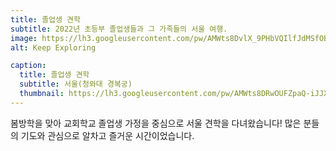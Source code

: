 ```yaml
---
title: 졸업생 견학
subtitle: 2022년 초등부 졸업생들과 그 가족들의 서울 여행.
image: https://lh3.googleusercontent.com/pw/AMWts8DvlX_9PHbVQIlfJdMSfOB9IS5ntb3ZrLdMYs2mGIXjSTSroKWK7oChiouVM2Ezs8lrI5cE9QwqaSiusnmO6E0x_Uc8Mv7krZT4cqrJTihV-U6wtjbkS91nYuUWtjAyMMpaqgrO0V2s6DCIquY2xawjKg=w1280-h720-no?authuser=0
alt: Keep Exploring

caption:
  title: 졸업생 견학
  subtitle: 서울(청와대 경복궁)
  thumbnail: https://lh3.googleusercontent.com/pw/AMWts8DRwOUFZpaQ-iJJX3nwjr3xSuh69IVTDAxN_KQ58GNzU40Sfyz2TcVjqNBu8mrViZqyIkyAD8BSWKtihLHmONQNLkx-9gexeE_1FRZzIn5zwZ-IkYzjpDxZGzznH2ajXD07AYNS8SiysXgaxEdFMU-Wyg=w1280-h960-no?authuser=0
---
```


봄방학을 맞아 교회학교 졸업생 가정을 중심으로 서울 견학을 다녀왔습니다! 많은 분들의 기도와 관심으로 알차고 즐거운 시간이었습니다.
